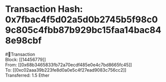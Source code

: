
Transaction Hash: 0x7fbac4f5d02a5d0b2745b5f98c09c805c4fbb87b929bc15faa14bac848e98cbf
====================================================================================
  
#💸Transaction  
Block: [[14456779]]  
From: [[0x68b3465833fb72a70ecdf485e0e4c7bd8665fc45]]  
To: [[0xc02aaa39b223fe8d0a0e5c4f27ead9083c756cc2]]  
Transferred: 1.5 Ether